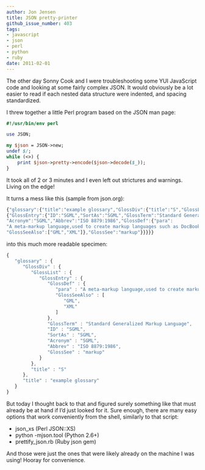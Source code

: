 ```yaml
---
author: Jon Jensen
title: JSON pretty-printer
github_issue_number: 403
tags:
- javascript
- json
- perl
- python
- ruby
date: 2011-02-01
---
```


The other day Sonny Cook and I were troubleshooting some YUI JavaScript code and looking at some fairly complex JSON. It would obviously be a lot easier to read if each nested data structure were indented, and spacing standardized.

I threw together a little Perl program based on the JSON man page:

```perl
#!/usr/bin/env perl

use JSON;

my $json = JSON->new;
undef $/;
while (<>) {
    print $json->pretty->encode($json->decode($_));
}
```

It took all of 2 or 3 minutes and I even left out strictures and warnings. Living on the edge!

It turns a mess like this (sample from json.org):

```javascript
{"glossary":{"title":"example glossary","GlossDiv":{"title":"S","GlossList":
{"GlossEntry":{"ID":"SGML","SortAs":"SGML","GlossTerm":"Standard Generalized Markup Language",
"Acronym":"SGML","Abbrev":"ISO 8879:1986","GlossDef":{"para":
"A meta-markup language,used to create markup languages such as DocBook.",
"GlossSeeAlso":["GML","XML"]},"GlossSee":"markup"}}}}}
```

into this much more readable specimen:

```javascript
{
   "glossary" : {
      "GlossDiv" : {
         "GlossList" : {
            "GlossEntry" : {
               "GlossDef" : {
                  "para" : "A meta-markup language,used to create markup languages such as DocBook.",
                  "GlossSeeAlso" : [
                     "GML",
                     "XML"
                  ]
               },
               "GlossTerm" : "Standard Generalized Markup Language",
               "ID" : "SGML",
               "SortAs" : "SGML",
               "Acronym" : "SGML",
               "Abbrev" : "ISO 8879:1986",
               "GlossSee" : "markup"
            }
         },
         "title" : "S"
      },
      "title" : "example glossary"
   }
}
```

But today I thought back to that and figured surely something like that must already be at hand if I’d just looked for it. Sure enough, there are many easy options that work conveniently from the shell, similarly to that script:

- json_xs (Perl JSON::XS)
- python -mjson.tool (Python 2.6+)
- prettify_json.rb (Ruby json gem)

And those were just the ones that were likely already on the machine I was using! Hooray for convenience.
